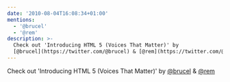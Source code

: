 ```yaml
---
date: '2010-08-04T16:08:34+01:00'
mentions:
  - '@brucel'
  - '@rem'
description: >-
  Check out 'Introducing HTML 5 (Voices That Matter)' by
  [@brucel](https://twitter.com/@brucel) & [@rem](https://twitter.com/@rem)
---
```

Check out 'Introducing HTML 5 (Voices That Matter)' by [@brucel](https://twitter.com/@brucel) & [@rem](https://twitter.com/@rem) 
